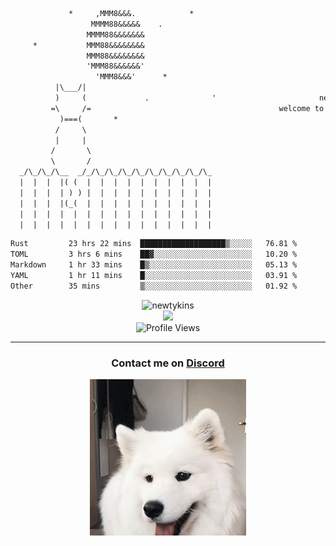 ```txt
             *     ,MMM8&&&.            *
                  MMMM88&&&&&    .
                 MMMM88&&&&&&&
     *           MMM88&&&&&&&&
                 MMM88&&&&&&&&
                 'MMM88&&&&&&'
                   'MMM8&&&'      *
          |\___/|
          )     (             .              '                       newty.dev
         =\     /=                                          welcome to my github page (:
           )===(       *
          /     \
          |     |
         /       \
         \       /
  _/\_/\_/\__  _/_/\_/\_/\_/\_/\_/\_/\_/\_/\_
  |  |  |  |( (  |  |  |  |  |  |  |  |  |  |
  |  |  |  | ) ) |  |  |  |  |  |  |  |  |  |
  |  |  |  |(_(  |  |  |  |  |  |  |  |  |  |
  |  |  |  |  |  |  |  |  |  |  |  |  |  |  |
  |  |  |  |  |  |  |  |  |  |  |  |  |  |  |
```

<!--START_SECTION:waka-->

```txt
Rust         23 hrs 22 mins  ███████████████████▒░░░░░   76.81 %
TOML         3 hrs 6 mins    ██▓░░░░░░░░░░░░░░░░░░░░░░   10.20 %
Markdown     1 hr 33 mins    █▒░░░░░░░░░░░░░░░░░░░░░░░   05.13 %
YAML         1 hr 11 mins    █░░░░░░░░░░░░░░░░░░░░░░░░   03.91 %
Other        35 mins         ▒░░░░░░░░░░░░░░░░░░░░░░░░   01.92 %
```

<!--END_SECTION:waka-->

<div align="center">
    <img src="https://github-readme-stats.vercel.app/api?username=newtykins&show_icons=true&locale=en&theme=dark&hide_border=true&count_private=true&custom_title=My%20Stats&line_height=25" alt="newtykins" width="420"> <br/>
    <img src="https://github-readme-streak-stats.herokuapp.com?user=newtykins&hide_border=true&date_format=M%20j%5B%2C%20Y%5D&theme=dark" width="420"> <br/>
    <img src="https://komarev.com/ghpvc/?username=newtykins&style=for-the-badge&color=b28dff" alt="Profile Views">
    <hr />
    <h3>Contact me on <a href="https://discord.gg/brEhN5Y7YK">Discord</a></h3>
    <img src="dog.gif" height="250">
</div>

